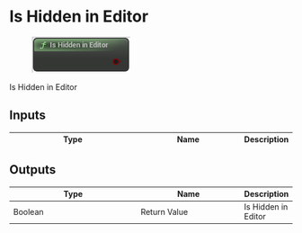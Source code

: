 # Is Hidden in Editor

<div align="left" data-full-width="false">

<figure><img src="Is_Hidden_in_Editor.png" alt=""><figcaption></figcaption></figure>

</div>

Is Hidden in Editor

## Inputs

<table>
<thead><tr><th width="250">Type</th><th width="200">Name</th><th>Description</th></tr></thead>
<tbody>
</tbody>
</table>

## Outputs

<table>
<thead><tr><th width="250">Type</th><th width="200">Name</th><th>Description</th></tr></thead>
<tbody>
<tr><td>Boolean</td><td>Return Value</td><td>Is Hidden in Editor</td></tr>
</tbody>
</table>